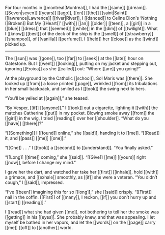 For four months in [[montreal|Montreal]], I had the [[same]] [[dream]]. [[Seven|seven]] [[years]] [[ago]], [[on]] [[the]] [[saint|Saint]] [[lawrence|Lawrence]] [[river|River]], I [[danced]] to Celine Dion's ‘Nothing [[Broken]] But My [[Heart]]’ [[with]] [[an]] [[older]] [[teen]], a [[girl]] in a [[blue]] [[dress]] that [[seemed]] [[white]] in the [[dim]] of [[twilight]]. What I [[know]] [[best]] of the deck of the ship is the [[smell]] of [[strawberry]] [[shampoo]], of [[vanilla]] [[perfume]]. I [[held]] her [[close]] as the [[wind]] picked up.

***

The [[sun]] was [[gone]], too [[far]] to [[seek]] at the [[late]] hour on Gatestone. But I [[went]] [[looking]], putting on my jacket and stepping out, ignoring [[Eroica]] as she [[called]] out: “Where [[are]] you going?”

At the playground by the Catholic [[school]], Sol Maris was [[there]]. She looked up [[from]] a loose printed [[page]], wrinkled [[from]] its tribulations in her small backpack, and smiled as I [[took]] the swing next to hers.

“You’ll be yelled at [[again]],” she teased.

“By Vesper, [[if]] [[anyone]].” I [[took]] out a cigarette, lighting it [[with]] the matches Catherine [[put]] in my pocket. Blowing smoke away [[from]] the [[girl]] in the wig, I tried [[reading]] over her [[shoulder]]. “What do you [[have]] [[there]]?”

“[[Something]] I [[found]] online,” she [[said]], handing it to [[me]]. “[[Read]] it, and [[pass]] [[me]] [[one]].”

“[[One]] . . .” I [[took]] a [[second]] to [[understand]]. “You finally asked.”

“[[Long]] [[time]] coming,” she [[said]]. “[[Give]] [[me]] [[yours]] right [[now]], before I change my mind.”

I gave her the dart, and watched her take her [[first]] [[inhale]], hold [[with]] a grimace, and [[exhale]] smoothly, as [[if]] she were a veteran. “You didn’t cough,” I [[said]], impressed.

“I’ve [[been]] imagining this for so [[long]],” she [[said]] crisply. “[[First]] nail in the coffin. [[First]] of [[many]], I reckon, [[if]] you don’t hurry up and [[start]] [[reading]].”

I [[read]] what she had given [[me]], not bothering to tell her the smoke was [[getting]] in his [[eyes]]. She probably knew, and that was appealing. I let myself be bathed in her vapors, and let the [[words]] on the [[page]] carry [[me]] [[off]] to [[another]] world.

